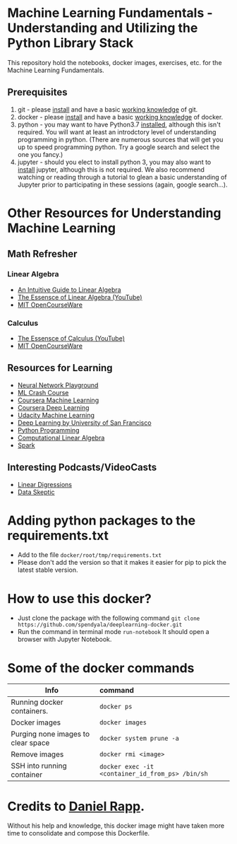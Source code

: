 # Machine Learning Fundamentals - Understanding and Utilizing the Python Library Stack

This repository hold the notebooks, docker images, exercises, etc. for the Machine Learning Fundamentals.

## Prerequisites

1) git - please [install](https://git-scm.com/book/en/v2/Getting-Started-Installing-Git) and have a basic [working knowledge](https://git-scm.com/book/en/v2/Getting-Started-Git-Basics) of git.
2) docker - please [install](https://docs.docker.com/install/) and have a basic [working knowledge](https://docs.docker.com/get-started/) of docker.
3) python - you may want to have Python3.7 [installed](https://www.python.org/downloads/), although this isn't required. You will want at least an introdctory level of understanding programming in python. (There are numerous sources that will get you up to speed programming python. Try a google search and select the one you fancy.)
4) jupyter - should you elect to install python 3, you may also want to [install](http://jupyter.org/install) jupyter, although this is not required. We also recommend watching or reading through a tutorial to glean a basic understanding of Jupyter prior to participating in these sessions (again, google search...).


# Other Resources for Understanding Machine Learning

## Math Refresher

### Linear Algebra
* [An Intuitive Guide to Linear Algebra](https://betterexplained.com/articles/linear-algebra-guide/)
* [The Essensce of Linear Algebra (YouTube)](https://www.youtube.com/playlist?list=PLZHQObOWTQDMsr9K-rj53DwVRMYO3t5Yr)
* [MIT OpenCourseWare](https://ocw.mit.edu/courses/mathematics/18-06-linear-algebra-spring-2010/)

### Calculus
* [The Essensce of Calculus (YouTube)](https://www.youtube.com/playlist?list=PLZHQObOWTQDMsr9K-rj53DwVRMYO3t5Yr)
* [MIT OpenCourseWare](https://ocw.mit.edu/courses/mathematics/18-01sc-single-variable-calculus-fall-2010/)

## Resources for Learning
* [Neural Network Playground](http://playground.tensorflow.org)
* [ML Crash Course](http://developers.google.com/machine-learning/crash-course/ml-intro)
* [Coursera Machine Learning](http://www.coursera.org/learn/machine-learning)
* [Coursera Deep Learning](http://www.coursera.org/specializations/deep-learning)
* [Udacity Machine Learning](https://www.udacity.com/course/intro-to-machine-learning--ud120)
* [Deep Learning by University of San Francisco](https://www.fast.ai/)
* [Python Programming](https://pythonprogramming.net/machine-learning-tutorials/)
* [Computational Linear Algebra](https://www.youtube.com/playlist?list=PLtmWHNX-gukIc92m1K0P6bIOnZb-mg0hY)
* [Spark](https://databricks.com/product/getting-started-guide)

## Interesting Podcasts/VideoCasts
* [Linear Digressions](http://lineardigressions.com/)
* [Data Skeptic](https://dataskeptic.com/)

# Adding python packages to the requirements.txt
- Add to the file `docker/root/tmp/requirements.txt`
- Please don't add the version so that it makes it easier for pip to pick the latest stable version.

# How to use this docker?
- Just clone the package with the following command
  ```git clone https://github.com/spendyala/deeplearning-docker.git```
- Run the command in terminal mode ```run-notebook```
  It should open a browser with Jupyter Notebook.


# Some of the docker commands
| Info | command |
| ------------- |:-------------|
| Running docker containers.      | `docker ps` |
| Docker images      | `docker images` |
| Purging none images to clear space | `docker system prune -a` |
| Remove images | `docker rmi <image>` |
| SSH into running container | `docker exec -it <container_id_from_ps> /bin/sh` |


# Credits to [Daniel Rapp](https://github.com/rappdw).
Without his help and knowledge, this docker image might have taken more time to consolidate and compose this Dockerfile.
